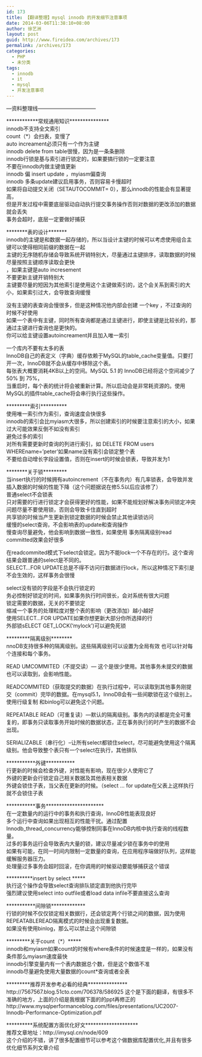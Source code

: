 ```yaml
---
id: 173
title: 【翻译整理】mysql innodb 的开发细节注意事项
date: 2014-03-06T11:38:10+08:00
author: 徐艺洲
layout: post
guid: http://www.fireidea.com/archives/173
permalink: /archives/173
categories:
  - PHP
  - 未分类
tags:
  - innodb
  - it
  - mysql
  - 开发注意事项
---
```

<div id="sina_keyword_ad_area2" class="articalContent   ">
  &#8212;资料整理线&#8212;&#8212;&#8212;&#8212;&#8212;&#8212;&#8212;&#8212;&#8212;&#8212;&#8212;</p> 
  
  <p>
    ************常规通用知识***************<br />innodb不支持全文索引<br />count（*）会扫表，变慢了<br />auto increament必须只有一个作为主键<br />innodb delete from table很慢，因为是一条条删除<br />innodb行锁是基与索引进行锁定的，如果要搞行锁的一定要注意<br />不要在innodb内做主键值更新<br />innodb 偏 insert update ，myiasm偏查询<br />innodb 多条update建议启用事务，否则容易卡慢超时<br />如果将自动提交关闭（SETAUTOCOMMIT= 0），那么innodb的性能会有显著提高，<br />但是开发过程中需要底层驱动自动执行提交事务操作否则对数据的更改添加的数据就会丢失<br />事务会超时，底层一定要做好捕获
  </p>
  
  <p>
    ********表的设计*******<br />innodb的主键是和数据一起存储的，所以当设计主键的时候可以考虑使用组合主键可以使得相同前缀的数据在一起<br />主键的无序随机存储会导致系统开销特别大，尽量通过主键排序，读取数据的时候尽量按照主键顺序读取会更快<br />，如果主键是auto incresement<br />不要更新主键开销特别大<br />主键要尽量的短因为其他索引是使用这个主键做索引的，这个会关系到索引的大小，如果索引过大，会导致查询缓慢
  </p>
  
  <p>
    没有主键的表查询会慢很多，但是这种情况他内部会创建 一个key ，不过查询的时候不好使用<br />如果一个表中有主键，同时所有查询都是通过主键进行，即使主键是比较长的，那通过主键进行查询也是更快的。<br />你可以给主键设置autoincreament并且加入唯一索引
  </p>
  
  <p>
    一个库内不要有太多的表<br />InnoDB自己的表定义（字典）缓存依赖于MySQL的table_cache变量值。只要打开一次，InnoDB就不会从缓存中移除这个表。<br />每张表大概要消耗4KB以上的空间。MySQL 5.1 的 InnoDB已经将这个空间减少了50% 到 75%，<br />当重启时，每个表的统计将会被重新计算。所以启动会是非常耗资源的。使用MySQL的插件table_cache将会串行执行这些操作。
  </p>
  
  <p>
    *********索引**********<br />使用唯一索引作为索引，查询速度会快很多<br />innodb的索引会比myiasm大很多，所以创建索引的时候要注意索引的大小，如果过大可能效果反倒不如没有索引<br />避免过多的索引<br />对所有需要更新时查询的列进行索引，如 DELETE FROM users WHEREname=’peter’如果name没有索引会锁定整个表<br />不要给自动增长字段设置值，否则在insert的时候会锁表，导致并发为1
  </p>
  
  <p>
    ********关于锁*********<br />当insert执行的时候拥有autoincrement（不在事务内）有几率锁表，会导致并发插入数据的时候的性能下降（这个问题据说在修5.5以后应该修了）<br />普通select不会锁表<br />只对需要的行进行锁定才会获得更好的性能，如果不能规划好解决事务间锁定冲突问题尽量不要使用锁，否则会导致卡住直到超时<br />共享锁的时候当产生更新到锁定数据的时候会禁止其他读锁访问<br />缓慢的select查询，不会影响表的update和查询操作<br />慢查询尽量避免，他会影响到数据一致性，如果使用 事务隔离级别read committed效果会好很多
  </p>
  
  <p>
    在readcommited模式下select会锁定。因为不能lock一个不存在的行。这个查询结果会跟普通的select是不同的。<br />SELECT…FOR UPDATE总是不得不访问行数据进行lock，所以这种情况下索引是不会生效的，这样事务会很慢
  </p>
  
  <p>
    select没有锁的字段是不会执行锁定的<br />务必控制好锁定的时间，如果事务执行时间很长，会对系统有很大问题<br />锁定需要的数据，无关的不要锁定<br />缩减一个事务的处理粒度对整个表的影响（更改添加）越小越好<br />使用SELECT…FOR UPDATE如果你想更新大部分你所选择的行<br />外部锁sELECT GET_LOCK(‘mylock’)可以避免死锁
  </p>
  
  <p>
    *********隔离级别********<br />nnoDB支持很多种的隔离级别。这些隔离级别可以设置为全局有效 也可以针对每个连接和每个事务。
  </p>
  
  <p>
    READ UMCOMMITED（不提交读）— 这个是很少使用。其他事务未提交的数据也可以读取到，会影响性能。
  </p>
  
  <p>
    READCOMMITED（获取提交的数据）在执行过程中，可以读取到其他事务刚提交（commit）完毕的数据。在mysql5.1，InnoDB会有一些间歇锁在这个级别上。<br />使用行级复制 和binlog可以避免这个问题。
  </p>
  
  <p>
    REPEATABLE READ（可重复读）—默认的隔离级别。事务内的读都是完全可重复的，即事务只读取事务开始时候的数据状态，正在事务执行的时产生的数据不会出现。
  </p>
  
  <p>
    SERIALIZABLE（串行化）&ndash;让所有select都锁住select，尽可能避免使用这个隔离级别。他会导致整个表只有一个select在执行，其他排队
  </p>
  
  <p>
    ***********外键***********<br />行更新的时候会检查外键，对性能有影响，现在很少人使用它了<br />外键的更新会行锁定自己相关数据及其他表相关数据<br />外键会锁住子表，当父表在更新的时候。（select … for update在父表上这样执行就不会锁住子表
  </p>
  
  <p>
    ***********事务**********************<br />在一定数量内的运行中的事务和执行查询，InnoDB性能表现良好<br />多个运行中查询如果出现相互的性能干扰。通过配置Innodb_thread_concurrency能够控制同事在InnoDB内核中执行查询的线程数量。<br />过多的事务运行会导致表内大量的锁，建议尽量减少锁在事务中的使用<br />如果有可能，在同一时间内限制一定数量的查询，在应用程序端做好队列，这样能缓解服务器压力。<br />处理量过多事务会超时回滚，在你调用的时候驱动要能够捕获这个错误
  </p>
  
  <p>
    **********insert by select *****<br />执行这个操作会导致select查询排队锁定直到他执行完毕<br />强烈建议使用select into outfile或者load data infile不要直接这么查询
  </p>
  
  <p>
    ***********间隙锁*************<br />行锁的时候不仅仅锁定相关数据行，还会锁定两个行锁之间的数据，因为使用REPEATABLEREAD隔离模式的时候会出现重复数据。<br />如果没有使用binlog，那么可以禁止这个间隙锁
  </p>
  
  <p>
    *********关于count（*）*****<br />innodb和myiasm如果count的时候有where条件的时候速度是一样的，如果没有条件那么myiasm速度最快<br />innodb引擎变量内有一个表内数据总个数，但是这个数值不准<br />innodb尽量避免使用大量数据的count*查询或者全表
  </p>
  
  <p>
    *********推荐开发参考必看的经典***************<br />http://7567567.blog.51cto.com/706378/586925 这个是下面的翻译，有很多不准确的地方，上面的介绍是我根据下面的的ppt再修正的<br />http://www.mysqlperformanceblog.com/files/presentations/UC2007-Innodb-Performance-Optimization.pdf
  </p>
  
  <p>
    **********系统配置方面优化好文********************<br />推荐文章地址：http://imysql.cn/node/609<br />这个介绍的不错，讲了很多配置细节可以参考这个做数据库配置优化,并且有很多优化细节系列文章介绍
  </p>
  
  <p>
  </p>